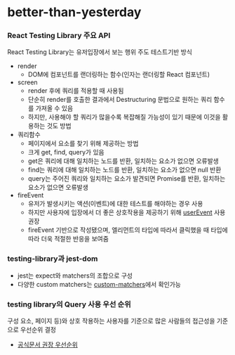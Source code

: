 # better-than-yesterday

### React Testing Library 주요 API

React Testing Library는 유저입장에서 보는 행위 주도 테스트기반 방식

- render
  - DOM에 컴포넌트를 랜더링하는 함수(인자는 랜더링할 React 컴포넌트)
- screen
  - render 후에 쿼리를 적용할 때 사용됨
  - 단순히 render를 호출한 결과에서 Destructuring 문법으로 원하는 쿼리 함수를 가져올 수 있음
  - 하지만, 사용해야 할 쿼리가 많을수록 복잡해질 가능성이 있기 때문에 이것을 활용하는 것도 방법
- 쿼리함수
  - 페이지에서 요소를 찾기 위해 제공하는 방법
  - 크게 get, find, query가 있음
  - get은 쿼리에 대해 일치하는 노드를 반환, 일치하는 요소가 없으면 오류발생
  - find는 쿼리에 대해 일치하는 노드를 반환, 일치하는 요소가 없으면 null 반환
  - query는 주어진 쿼리와 일치하는 요소가 발견되면 Promise를 반환, 일치하는 요소가 없으면 오류발생
- fireEvent
  - 유저가 발생시키는 액션(이벤트)에 대한 테스트를 해야하는 경우 사용
  - 하지만 사용자에 입장에서 더 좋은 상호작용을 제공하기 위해 [userEvent](https://testing-library.com/docs/ecosystem-user-event) 사용권장
  - fireEvent 기반으로 작성됐으며, 엘리먼트의 타입에 따라서 클릭했을 때 타입에 따라 더욱 적절한 반응을 보여줌

### testing-library과 jest-dom

- jest는 expect와 matchers의 조합으로 구성
- 다양한 custom matchers는 [custom-matchers](https://github.com/testing-library/jest-dom#custom-matchers)에서 확인가능

### testing library의 Query 사용 우선 순위

구성 요소, 페이지 등)와 상호 작용하는 사용자를 기준으로 많은 사람들의 접근성을 기준으로 우선순위 결정

- [공식문서 권장 우선순위](https://testing-library.com/docs/queries/about/#priority)
